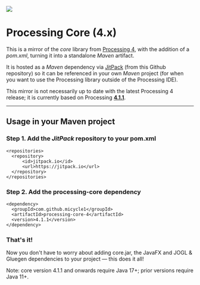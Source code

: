 [![](https://jitpack.io/v/micycle1/processing-core-4.svg)](https://jitpack.io/#micycle1/processing-core-4)

# Processing Core (4.x)

This is a mirror of the *core* library from [Processing 4](https://github.com/processing/processing4/), with the addition of a *pom.xml*, turning it into a standalone *Maven* artifact.

It is hosted as a *Maven* dependency via [JitPack](https://jitpack.io/#micycle1/processing-core-4) (from this Github repository) so it can be referenced in your own *Maven* project (for when you want to use the Processing library outside of the Processing IDE).

This mirror is not necessarily up to date with the latest Processing 4 release; it is currently based on Processing [**4.1.1**](https://github.com/processing/processing4/releases/tag/processing-1289-4.1.1).

---

## Usage in your Maven project

### Step 1. Add the *JitPack* repository to your pom.xml

  ```
<repositories>
	<repository>
		<id>jitpack.io</id>
		<url>https://jitpack.io</url>
	</repository>
</repositories>
```
  ### Step 2. Add the processing-core dependency

  ```
<dependency>
	<groupId>com.github.micycle1</groupId>
	<artifactId>processing-core-4</artifactId>
	<version>4.1.1</version>
</dependency>
```

### **That's it!**

Now you don't have to worry about adding core.jar, the JavaFX and JOGL & Gluegen dependencies to your project — this does it all!

Note: core version 4.1.1 and onwards require Java 17+; prior versions require Java 11+.
